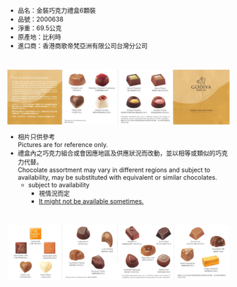 - 品名：金裝巧克力禮盒6顆裝
- 品號：2000638
- 淨重：69.5公克
- 原產地：比利時
- 進口商：香港商歌帝梵亞洲有限公司台灣分公司

<br>

![](001.jpg)
- 相片只供參考
  <br>Pictures are for reference only.
- 禮盒內之巧克力組合或會因應地區及供應狀況而改動，並以相等或類似的巧克力代替。
  <br>Chocolate assortment may vary in different regions and subject to availability, may be substituted with equivalent or similar chocolates.
  - subject to availability
     - 視情況而定
     - [It might not be available sometimes.](https://hinative.com/zh-TW/questions/14525987)

<br>

![](002.jpg)
